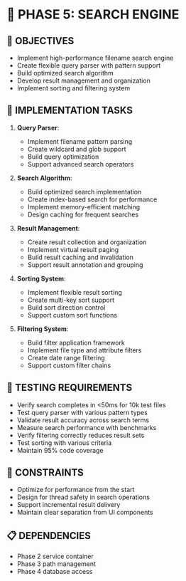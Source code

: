# 🚧 PHASE 5: SEARCH ENGINE

## 📝 OBJECTIVES
- Implement high-performance filename search engine
- Create flexible query parser with pattern support
- Build optimized search algorithm
- Develop result management and organization
- Implement sorting and filtering system

## 🔧 IMPLEMENTATION TASKS

1. **Query Parser**:
   - Implement filename pattern parsing
   - Create wildcard and glob support
   - Build query optimization
   - Support advanced search operators

2. **Search Algorithm**:
   - Build optimized search implementation
   - Create index-based search for performance
   - Implement memory-efficient matching
   - Design caching for frequent searches

3. **Result Management**:
   - Create result collection and organization
   - Implement virtual result paging
   - Build result caching and invalidation
   - Support result annotation and grouping

4. **Sorting System**:
   - Implement flexible result sorting
   - Create multi-key sort support
   - Build sort direction control
   - Support custom sort functions

5. **Filtering System**:
   - Build filter application framework
   - Implement file type and attribute filters
   - Create date range filtering
   - Support custom filter chains

## 🧪 TESTING REQUIREMENTS
- Verify search completes in <50ms for 10k test files
- Test query parser with various pattern types
- Validate result accuracy across search terms
- Measure search performance with benchmarks
- Verify filtering correctly reduces result sets
- Test sorting with various criteria
- Maintain 95% code coverage

## 🚫 CONSTRAINTS
- Optimize for performance from the start
- Design for thread safety in search operations
- Support incremental result delivery
- Maintain clear separation from UI components

## 📋 DEPENDENCIES
- Phase 2 service container
- Phase 3 path management
- Phase 4 database access
